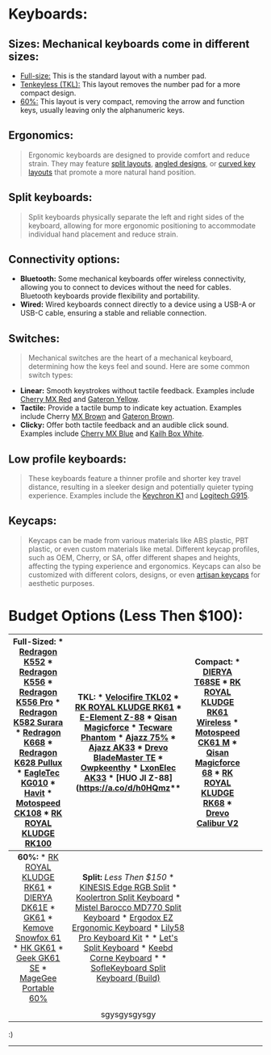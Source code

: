 # Keyboards:

## **Sizes: Mechanical keyboards come in different sizes:**
* [Full-size:](https://blog.wooting.nl/wp-content/uploads/2018/01/Full-size-keyboard-form-factor-min.png) This is the standard layout with a number pad.
* [Tenkeyless (TKL):](https://www.keebtalk.com/uploads/db8059/original/2X/6/6647610ebcb6b7f7028c3cca9e685a902e740c82.png) This layout removes the number pad for a more compact design.
* [60%:](https://www.keebtalk.com/uploads/db8059/original/1X/32e6dc25153a1cc2f4af3fbfca3d21f69aeb7173.png) This layout is very compact, removing the arrow and function keys, usually leaving only the alphanumeric keys.

## **Ergonomics:**
> Ergonomic keyboards are designed to provide comfort and reduce strain. They may feature [split layouts](https://external-content.duckduckgo.com/iu/?u=https%3A%2F%2Fvoltcave.com%2Fwp-content%2Fuploads%2F2020%2F04%2Fdantambok-superme-mechanical-keyboard.jpg&f=1&nofb=1&ipt=7db6e420911c128b97cab2f959ee324f849a2266c532341aa565288e14fb8ce8&ipo=images), [angled designs](https://external-content.duckduckgo.com/iu/?u=http%3A%2F%2Fwww.boundlessat.com%2Fcore%2Fmedia%2Fmedia.nl%3Fid%3D1195799%26c%3D1281905%26h%3D9adcffe9783e3e69ae8b&f=1&nofb=1&ipt=9f591fc76a8fd69684ef10b729f12a53646a06d4b8005a487a1e47ca070390a2&ipo=images), or [curved key layouts](https://external-content.duckduckgo.com/iu/?u=https%3A%2F%2Fbastardkb.com%2Fwp-content%2Fuploads%2F2021%2F04%2FIMG_0535_transparent-1024x768.png&f=1&nofb=1&ipt=50815142fafb81fe30c24901f38ef7d5a717e98a2943f5d8ff1e80f6a1744f3d&ipo=images) that promote a more natural hand position.

## **Split keyboards:**
> Split keyboards physically separate the left and right sides of the keyboard, allowing for more ergonomic positioning to accommodate individual hand placement and reduce strain.

## **Connectivity options:**
* __Bluetooth:__ Some mechanical keyboards offer wireless connectivity, allowing you to connect to devices without the need for cables. Bluetooth keyboards provide flexibility and portability.
* __Wired:__ Wired keyboards connect directly to a device using a USB-A or USB-C cable, ensuring a stable and reliable connection.

## **Switches:**
> Mechanical switches are the heart of a mechanical keyboard, determining how the keys feel and sound. Here are some common switch types:

* __Linear:__ Smooth keystrokes without tactile feedback. Examples include [Cherry MX Red](https://www.youtube.com/shorts/VWSCTktPIZ4) and [Gateron Yellow](https://www.youtube.com/shorts/9PxmoIKHGeg).
* __Tactile:__ Provide a tactile bump to indicate key actuation. Examples include Cherry [MX Brown](https://www.youtube.com/shorts/VWSCTktPIZ4) and [Gateron Brown](https://www.youtube.com/shorts/9PxmoIKHGeg).
* __Clicky:__ Offer both tactile feedback and an audible click sound. Examples include [Cherry MX Blue](https://www.youtube.com/shorts/VWSCTktPIZ4) and [Kailh Box White](https://www.youtube.com/shorts/KzxUIQKw9EI).

## **Low profile keyboards:**
> These keyboards feature a thinner profile and shorter key travel distance, resulting in a sleeker design and potentially quieter typing experience. Examples include the [Keychron K1](https://www.youtube.com/watch?v=mZuTxsJ7s1I) and [Logitech G915](https://www.youtube.com/watch?v=DvZQS0mMcVM).

## **Keycaps:**
> Keycaps can be made from various materials like ABS plastic, PBT plastic, or even custom materials like metal. Different keycap profiles, such as OEM, Cherry, or SA, offer different shapes and heights, affecting the typing experience and ergonomics. Keycaps can also be customized with different colors, designs, or even [artisan keycaps](https://external-content.duckduckgo.com/iu/?u=https%3A%2F%2Ffeedbeater.com%2Fwp-content%2Fuploads%2F2021%2F01%2Fimage2-1.jpg&f=1&nofb=1&ipt=114470442f2db3098640e5b061b7588789f21afc86f6cba9e3daa9814568c9f9&ipo=images) for aesthetic purposes.

# **Budget Options (Less Then $100):**
| **Full-Sized:** * [Redragon K552](https://a.co/d/6DwP73y) * [Redragon K556](https://a.co/d/55Jo7Un) * [Redragon K556 Pro](https://a.co/d/8f3WBTW) * [Redragon K582 Surara](https://a.co/d/eanXJDG) * [Redragon K668](https://a.co/d/ia9ZxBn) * [Redragon K628 Pullux](https://a.co/d/i0jdu8d) * [EagleTec KG010](https://a.co/d/fyEAVmH) * [Havit](https://a.co/d/7xUsr7F) * [Motospeed CK108](https://a.co/d/0prfwa6) * [RK ROYAL KLUDGE RK100](https://a.co/d/flxLDBl) |                                                                                    **TKL:** * [Velocifire TKL02](https://a.co/d/5eOm2C2) * [RK ROYAL KLUDGE RK61](https://a.co/d/72kEROy) * [E-Element Z-88](https://a.co/d/3l0Ozfi) * [Qisan Magicforce](https://a.co/d/7PzxKuC) * [Tecware Phantom](https://a.co/d/igkbdyz) * [Ajazz 75%](https://a.co/d/4sGco3n) * [Ajazz AK33](https://a.co/d/1sExAlJ) * [Drevo BladeMaster TE](https://a.co/d/hEygw0T) * [Owpkeenthy](https://a.co/d/jhW873r) * [LxonElec AK33](https://a.co/d/iGT8g5o) * [HUO JI Z-88](https://a.co/d/h0HQmz**                                                                                   | **Compact:** * [DIERYA T68SE](https://a.co/d/44TEndC) * [RK ROYAL KLUDGE RK61 Wireless](https://a.co/d/iD5IK4z) * [Motospeed CK61 M](https://a.co/d/2uffk4I) * [Qisan Magicforce 68](https://a.co/d/7xiSWQo) * [RK ROYAL KLUDGE RK68](https://a.co/d/fbfLtXW) * [Drevo Calibur V2](https://a.co/d/7rPl2s1) |   |   |
|:------------------------------------------------------------------------------------------------------------------------------------------------------------------------------------------------------------------------------------------------------------------------------------------------------------------------------------------------------------------------------------------------------------------------------------------------------------------------:|:----------------------------------------------------------------------------------------------------------------------------------------------------------------------------------------------------------------------------------------------------------------------------------------------------------------------------------------------------------------------------------------------------------------------------------------------------------------------------------------------------------------------------------------------------------------------------------------------------------------------------------------------------------------------:|:----------------------------------------------------------------------------------------------------------------------------------------------------------------------------------------------------------------------------------------------------------------------------------------------------------:|---|---|
|                                                                              **60%:** * [RK ROYAL KLUDGE RK61](https://a.co/d/31Z4tWm) * [DIERYA DK61E](https://a.co/d/dbIaVCY) * [GK61](https://a.co/d/2CNNqTr) * [Kemove Snowfox 61](https://a.co/d/4yUrd1y) * [HK GK61](https://a.co/d/ck2ikov) * [Geek GK61 SE](https://a.co/d/7buPwza) * [MageGee Portable 60%](https://a.co/d/ixJehxx)                                                                             | **Split:** _Less Then $150_ * [KINESIS Edge RGB Split](https://a.co/d/gq34hsr)  * [Koolertron Split Keyboard](https://a.co/d/gYOvd4s) * [Mistel Barocco MD770 Split Keyboard](http://mistelkeyboard.com/products/d11cf7a73da49468e2a530b4cf18e76c) * [Ergodox EZ Ergonomic Keyboard](https://ergodox-ez.com) * [Lily58 Pro Keyboard Kit](https://keebd.com/en-ca/products/lily58-pro-keyboard-kit) * * [Let's Split Keyboard](https://mechboards.co.uk/products/lets-split-kit) * [Keebd Corne Keyboard](https://keebd.com/en-us/products/corne-cherry-v3-rgb-keyboard-kit) *  * [SofleKeyboard Split Keyboard (Build)](https://josefadamcik.github.io/SofleKeyboard/) |                                                                                                                                                                                                                                                                                                            |   |   |
|                                                                                                                                                                                                                                                                                                                                                                                                                                                                          |                                                                                                                                                                                                                                                                                                                                                                                                                                                                                                                                                                                                                                                                        |                                                                                                                                                                                                                                                                                                            |   |   |
|                                                                                                                                                                                                                                                                                                                                                                                                                                                                          |                                                                                                                                                                                                                                                                                                                              sgysgysgysgy                                                                                                                                                                                                                                                                                                                              |                                                                                                                                                                                                                                                                                                            |   |   |






:)

** ** 